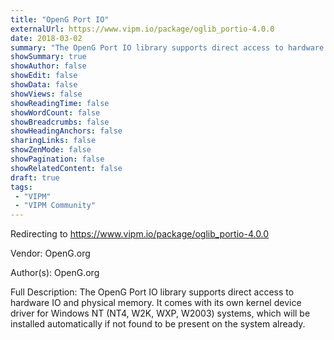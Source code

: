 ```yaml
---
title: "OpenG Port IO"
externalUrl: https://www.vipm.io/package/oglib_portio-4.0.0
date: 2018-03-02
summary: "The OpenG Port IO library supports direct access to hardware IO and physical memory."
showSummary: true
showAuthor: false
showEdit: false
showData: false
showViews: false
showReadingTime: false
showWordCount: false
showBreadcrumbs: false
showHeadingAnchors: false
sharingLinks: false
showZenMode: false
showPagination: false
showRelatedContent: false
draft: true
tags:
 - "VIPM"
 - "VIPM Community"
---
```


Redirecting to https://www.vipm.io/package/oglib_portio-4.0.0

Vendor: OpenG.org

Author(s): OpenG.org
 
Full Description:
The OpenG Port IO library supports direct access to hardware IO and physical memory.
It comes with its own kernel device driver for Windows NT (NT4, W2K, WXP, W2003) systems, which will be installed automatically if not found to be present on the system already.
